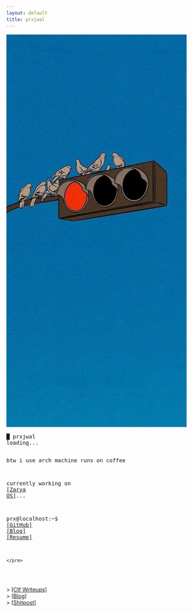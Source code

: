 ```yaml
---
layout: default
title: prxjwal
---
```


<div class="neofetch-container">
  <img id="dynamic-img" src="/assets/prx.jpg" alt="prx avatar" class="neofetch-img" />
  <div class="neofetch-text">
    <pre>
<span class="blinking-cursor">█</span> prxjwal 
<span id="localtime">loading...</span>

btw i use arch 
machine runs on coffee 

currently working on <a href="https://github.com/Pwnb0x/ZaryaOS" class="terminal-btn" target="_blank">[Zarya OS]</a><span id="dotloader">...</span>

prx@localhost:~$ <a href="https://github.com/prxjwal" class="terminal-btn" target="_blank">[GitHub]</a> <a href="/_blog/" class="terminal-btn" target="_blank">[Blog]</a> <a href="assets/Resume.pdf" class="terminal-btn" target="_blank">[Resume]</a>

 
    </pre>
  </div>
</div>

<div class="terminal-divider"></div>

<div class="terminal-links">
  > <a href="/ctf/" class="terminal-btn">[Ctf Writeups]</a><br>
  > <a href="/blog/" class="terminal-btn">[Blog]</a><br>
  > <a href="/shitpost/" class="terminal-btn">[Shitpost]</a>
</div>


<div class="terminal-divider"></div>
